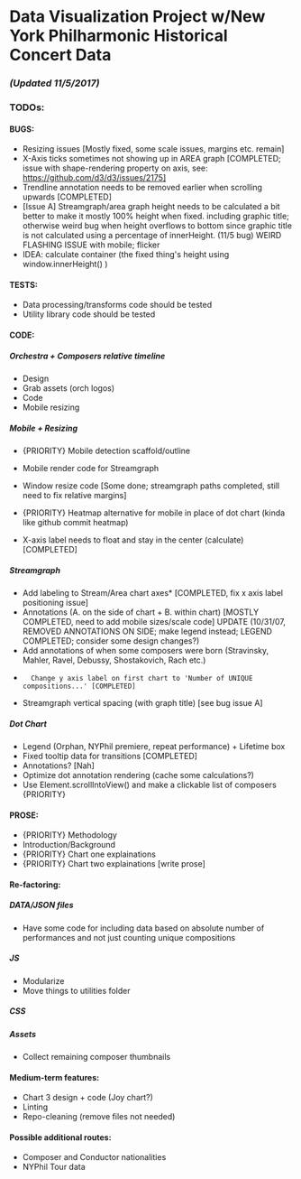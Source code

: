 # Data Visualization Project w/New York Philharmonic Historical Concert Data

### _(Updated 11/5/2017)_

### TODOs: 

#### BUGS: 
* Resizing issues [Mostly fixed, some scale issues, margins etc. remain]
* X-Axis ticks sometimes not showing up in AREA graph [COMPLETED; issue with shape-rendering property on axis, see: https://github.com/d3/d3/issues/2175]
* Trendline annotation needs to be removed earlier when scrolling upwards [COMPLETED]
* [Issue A] Streamgraph/area graph height needs to be calculated a bit better to make it mostly 100% height when fixed. including graphic title; otherwise weird bug when height overflows to bottom since graphic title is not calculated using a percentage of innerHeight. (11/5 bug) WEIRD FLASHING ISSUE with mobile; flicker
* IDEA: calculate container (the fixed thing's height using window.innerHeight() ) 

#### TESTS: 
* Data processing/transforms code should be tested 
* Utility library code should be tested 

#### CODE: 

##### Orchestra + Composers relative timeline
* Design
* Grab assets (orch logos)
* Code
* Mobile resizing

##### Mobile + Resizing
* {PRIORITY} Mobile detection scaffold/outline
* Mobile render code for Streamgraph
* Window resize code [Some done; streamgraph paths completed, still need to fix relative margins]
* {PRIORITY} Heatmap alternative for mobile in place of dot chart (kinda like github commit heatmap)

* X-axis label needs to float and stay in the center (calculate) [COMPLETED]

##### Streamgraph
*   Add labeling to Stream/Area chart axes* [COMPLETED, fix x axis label positioning issue]
*   Annotations (A. on the side of chart + B. within chart) [MOSTLY COMPLETED, need to add mobile sizes/scale code]     UPDATE (10/31/07, REMOVED ANNOTATIONS ON SIDE; make legend instead; LEGEND COMPLETED; consider some design         changes?) 
*   Add annotations of when some composers were born (Stravinsky, Mahler, Ravel, Debussy, Shostakovich, Rach etc.)
*       Change y axis label on first chart to 'Number of UNIQUE compositions...' [COMPLETED]
*   Streamgraph vertical spacing (with graph title) [see bug issue A]

##### Dot Chart 
* Legend (Orphan, NYPhil premiere, repeat performance) + Lifetime box
* Fixed tooltip data for transitions [COMPLETED]
* Annotations? [Nah] 
* Optimize dot annotation rendering (cache some calculations?)
* Use Element.scrollIntoView() and make a clickable list of composers {PRIORITY}

#### PROSE: 
* {PRIORITY} Methodology
* Introduction/Background
* {PRIORITY} Chart one explainations 
* {PRIORITY} Chart two explainations [write prose]

#### Re-factoring: 

##### DATA/JSON files 
* Have some code for including data based on absolute number of performances and not just counting unique compositions

##### JS
* Modularize 
* Move things to utilities folder 

##### CSS

##### Assets 
* Collect remaining composer thumbnails 

#### Medium-term features: 
* Chart 3 design + code (Joy chart?)
* Linting
* Repo-cleaning (remove files not needed)

#### Possible additional routes: 

* Composer and Conductor nationalities
* NYPhil Tour data 